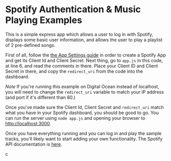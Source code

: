 # Spotify Authentication & Music Playing Examples

This is a simple express app which allows a user to log in with Spotify, displays some basic user information, and allows the user to play a playlist of 2 pre-defined songs. 

First of all, follow the [the App Settings guide](https://developer.spotify.com/documentation/general/guides/app-settings/) in order to create a Spotify App and get its Client Id and Client Secret. Next thing, go to `app.js` in this code, at line 6, and read the comments in there. Place your Client ID and Client Secret in there, and copy the `redirect_uri` from the code into the dashboard.

*Note* If you're running this example on Digital Ocean instead of localhost, you will need to change the `redirect_uri` variable to match your IP address (and port if it's different than 80.)

Once you've made sure the Client Id, Client Secret and `redirect_uri` match what you have in your Spotify dashboard, you should be good to go. You can run the server using `node app.js` and opening your browser to [http://localhost:3000](http://localhost:3000).

Once you have everything running and you can log in and play the sample tracks, you'll likely want to start adding your own functionality. The Spotify API documentation is [here](https://developer.spotify.com/documentation/web-api/reference/).

c

